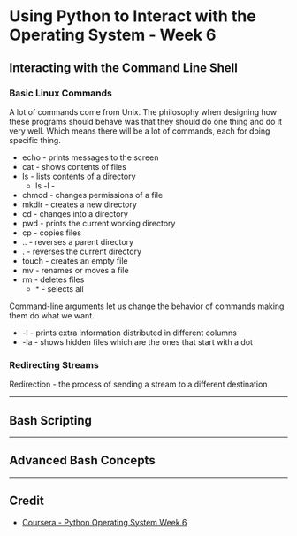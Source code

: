 # Using Python to Interact with the Operating System - Week 6

## Interacting with the Command Line Shell

### Basic Linux Commands
A lot of commands come from Unix. The philosophy when designing how these programs should behave was that they should do one thing and do it very well. Which means there will be a lot of commands, each for doing specific thing.

* echo - prints messages to the screen
* cat - shows contents of files
* ls - lists contents of a directory
    * ls -l - 
* chmod - changes permissions of a file
* mkdir - creates a new directory
* cd - changes into a directory
* pwd - prints the current working directory
* cp - copies files
* .. - reverses a parent directory
* . - reverses the current directory
* touch - creates an empty file
* mv - renames or moves a file
* rm - deletes files
    * \* - selects all

Command-line arguments let us change the behavior of commands making them do what we want.

* -l - prints extra information distributed in different columns
* -la - shows hidden files which are the ones that start with a dot

### Redirecting Streams
Redirection - the process of sending a stream to a different destination

---

## Bash Scripting

---

## Advanced Bash Concepts

---

## Credit
* [Coursera - Python Operating System Week 6](https://www.coursera.org/learn/python-operating-system/home/week/6)